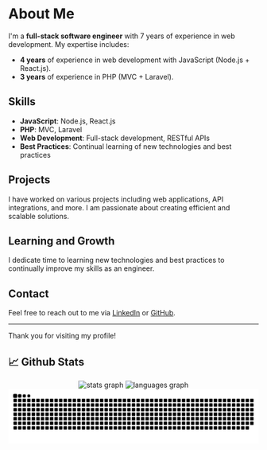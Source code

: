 
# About Me

I'm a **full-stack software engineer** with 7 years of experience in web development. My expertise includes:

- **4 years** of experience in web development with JavaScript (Node.js + React.js).
- **3 years** of experience in PHP (MVC + Laravel).

## Skills

- **JavaScript**: Node.js, React.js
- **PHP**: MVC, Laravel
- **Web Development**: Full-stack development, RESTful APIs
- **Best Practices**: Continual learning of new technologies and best practices

## Projects

I have worked on various projects including web applications, API integrations, and more. I am passionate about creating efficient and scalable solutions.

## Learning and Growth

I dedicate time to learning new technologies and best practices to continually improve my skills as an engineer.

## Contact

Feel free to reach out to me via [LinkedIn](https://www.linkedin.com/in/hoang-tam-dev/) or [GitHub](https://github.com/nhtam1989/about-me).

---

Thank you for visiting my profile!

## 📈 Github Stats

<div align="center">
  <img src="https://github-readme-stats.vercel.app/api?username=nhtam1989&hide_title=false&hide_rank=false&show_icons=true&include_all_commits=true&count_private=true&disable_animations=false&theme=dracula&locale=en&hide_border=false" height="150" alt="stats graph"  />
  <img src="https://github-readme-stats.vercel.app/api/top-langs?username=nhtam1989&locale=en&hide_title=false&layout=compact&card_width=320&langs_count=5&theme=dracula&hide_border=false" height="150" alt="languages graph"  />
</div>

<picture>
  <source
    media="(prefers-color-scheme: dark)"
    srcset="https://raw.githubusercontent.com/platane/snk/output/github-contribution-grid-snake-dark.svg"
  />
  <source
    media="(prefers-color-scheme: light)"
    srcset="https://raw.githubusercontent.com/platane/snk/output/github-contribution-grid-snake.svg"
  />
  <img
    alt="github contribution grid snake animation"
    src="https://raw.githubusercontent.com/platane/snk/output/github-contribution-grid-snake.svg"
  />
</picture>

